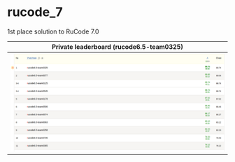 # rucode_7
1st place solution to RuCode 7.0

Private leaderboard  (rucode6.5-team0325) |
:----------------------------------------:|
![alt text](private.png)                  |
